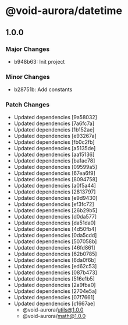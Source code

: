 # @void-aurora/datetime

## 1.0.0

### Major Changes

- b948b63: Init project

### Minor Changes

- b28751b: Add constants

### Patch Changes

- Updated dependencies [9a58032]
- Updated dependencies [7a6fc7a]
- Updated dependencies [1b152ae]
- Updated dependencies [e93267a]
- Updated dependencies [fb0c2fb]
- Updated dependencies [a5135de]
- Updated dependencies [aa15136]
- Updated dependencies [ba1ac78]
- Updated dependencies [09599a5]
- Updated dependencies [67ea6f9]
- Updated dependencies [8094758]
- Updated dependencies [a0f5a44]
- Updated dependencies [2813797]
- Updated dependencies [e9d9430]
- Updated dependencies [ef3fc72]
- Updated dependencies [26b29b5]
- Updated dependencies [d0da577]
- Updated dependencies [da51da0]
- Updated dependencies [4d50fb4]
- Updated dependencies [0da5cdd]
- Updated dependencies [507058b]
- Updated dependencies [46fd861]
- Updated dependencies [62b0785]
- Updated dependencies [6da0f6b]
- Updated dependencies [ed62c53]
- Updated dependencies [087b473]
- Updated dependencies [516e1b5]
- Updated dependencies [2a9fba0]
- Updated dependencies [2704e5a]
- Updated dependencies [07f7661]
- Updated dependencies [c1667ae]
  - @void-aurora/utils@1.0.0
  - @void-aurora/math@1.0.0
